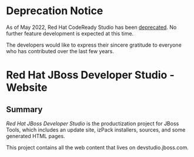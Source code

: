 # Deprecation Notice

As of May 2022, Red Hat CodeReady Studio has been [deprecated](https://developers.redhat.com/articles/2022/04/18/announcement-red-hat-codeready-studio-reaches-end-life).  No further feature development is
expected at this time.

The developers would like to express their sincere gratitude to everyone who has contributed over the
last few years.

# Red Hat JBoss Developer Studio - Website


## Summary

_Red Hat JBoss Developer Studio_ is the productization project for JBoss Tools, which includes an update site, izPack installers, sources, and some generated HTML pages.

This project contains all the web content that lives on devstudio.jboss.com.

